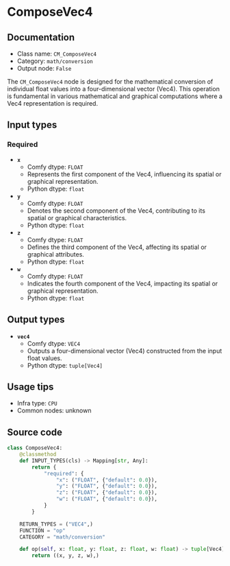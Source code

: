# ComposeVec4
## Documentation
- Class name: `CM_ComposeVec4`
- Category: `math/conversion`
- Output node: `False`

The `CM_ComposeVec4` node is designed for the mathematical conversion of individual float values into a four-dimensional vector (Vec4). This operation is fundamental in various mathematical and graphical computations where a Vec4 representation is required.
## Input types
### Required
- **`x`**
    - Comfy dtype: `FLOAT`
    - Represents the first component of the Vec4, influencing its spatial or graphical representation.
    - Python dtype: `float`
- **`y`**
    - Comfy dtype: `FLOAT`
    - Denotes the second component of the Vec4, contributing to its spatial or graphical characteristics.
    - Python dtype: `float`
- **`z`**
    - Comfy dtype: `FLOAT`
    - Defines the third component of the Vec4, affecting its spatial or graphical attributes.
    - Python dtype: `float`
- **`w`**
    - Comfy dtype: `FLOAT`
    - Indicates the fourth component of the Vec4, impacting its spatial or graphical representation.
    - Python dtype: `float`
## Output types
- **`vec4`**
    - Comfy dtype: `VEC4`
    - Outputs a four-dimensional vector (Vec4) constructed from the input float values.
    - Python dtype: `tuple[Vec4]`
## Usage tips
- Infra type: `CPU`
- Common nodes: unknown


## Source code
```python
class ComposeVec4:
    @classmethod
    def INPUT_TYPES(cls) -> Mapping[str, Any]:
        return {
            "required": {
                "x": ("FLOAT", {"default": 0.0}),
                "y": ("FLOAT", {"default": 0.0}),
                "z": ("FLOAT", {"default": 0.0}),
                "w": ("FLOAT", {"default": 0.0}),
            }
        }

    RETURN_TYPES = ("VEC4",)
    FUNCTION = "op"
    CATEGORY = "math/conversion"

    def op(self, x: float, y: float, z: float, w: float) -> tuple[Vec4]:
        return ((x, y, z, w),)

```

